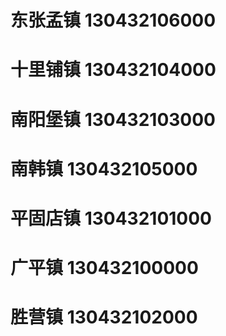 # 东张孟镇 130432106000
# 十里铺镇 130432104000
# 南阳堡镇 130432103000
# 南韩镇 130432105000
# 平固店镇 130432101000
# 广平镇 130432100000
# 胜营镇 130432102000
